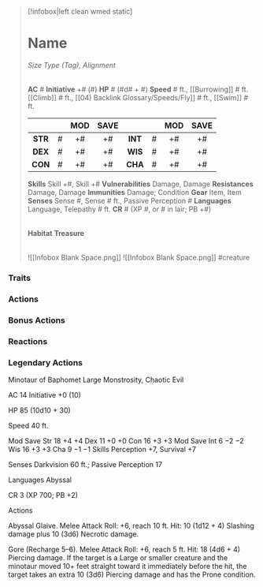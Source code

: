 > [!infobox|left clean wmed static]
> # Name
> *Size Type (Tag), Alignment*
> 
> | |
> | - |
> **AC** # **Initiative** +# (#)
> **HP** # (#d# + #)
> **Speed** # ft., [[Burrowing]] # ft. [[Climb]] # ft., [[04) Backlink Glossary/Speeds/Fly]] # ft., [[Swim]] # ft.
> 
> | | | MOD | SAVE | | | MOD | SAVE |
> | :-: | :-: | :-: | :-: | :-: | :-: | :-: | :-: |
> | **STR** | # | +# | +# | **INT** | # | +# | +# | 
> | **DEX** | # | +# | +# | **WIS** | # | +# | +# |
> | **CON** | # | +# | +# | **CHA** | # | +# | +# |
> **Skills** Skill +#, Skill +#
> **Vulnerabilities** Damage, Damage
> **Resistances** Damage, Damage
> **Immunities** Damage; Condition
> **Gear** Item, Item
> **Senses** Sense #, Sense # ft., Passive Perception #
> **Languages** Language, Telepathy # ft.
> **CR** # (XP #, or # in lair; PB +#)
>
> | |
> | - |
> **Habitat**
> **Treasure**
> 
> | |
> | - |
> ![[Infobox Blank Space.png]]
> ![[Infobox Blank Space.png]]
> #creature 


### Traits
### Actions
### Bonus Actions
### Reactions
### Legendary Actions
Minotaur of Baphomet
Large Monstrosity, Chaotic Evil

AC 14 Initiative +0 (10)

HP 85 (10d10 + 30)

Speed 40 ft.

Mod	Save
Str	18	+4	+4
Dex	11	+0	+0
Con	16	+3	+3
Mod	Save
Int	6	−2	−2
Wis	16	+3	+3
Cha	9	−1	−1
Skills Perception +7, Survival +7

Senses Darkvision 60 ft.; Passive Perception 17

Languages Abyssal

CR 3 (XP 700; PB +2)

Actions

Abyssal Glaive. Melee Attack Roll: +6, reach 10 ft. Hit: 10 (1d12 + 4) Slashing damage plus 10 (3d6) Necrotic damage.

Gore (Recharge 5–6). Melee Attack Roll: +6, reach 5 ft. Hit: 18 (4d6 + 4) Piercing damage. If the target is a Large or smaller creature and the minotaur moved 10+ feet straight toward it immediately before the hit, the target takes an extra 10 (3d6) Piercing damage and has the Prone condition.
